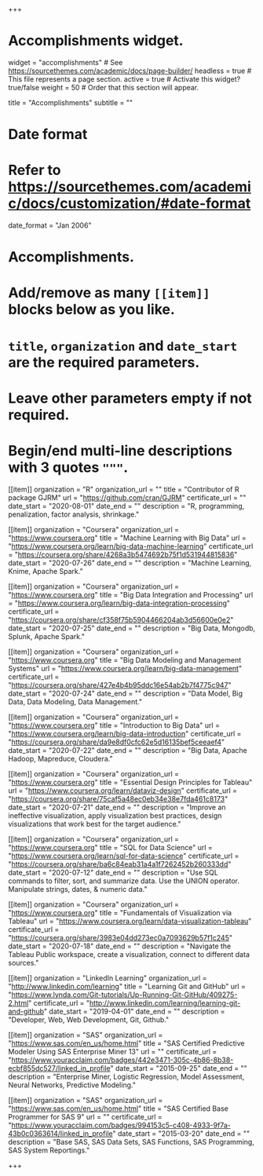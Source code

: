 +++
# Accomplishments widget.
widget = "accomplishments"  # See https://sourcethemes.com/academic/docs/page-builder/
headless = true  # This file represents a page section.
active = true  # Activate this widget? true/false
weight = 50  # Order that this section will appear.

title = "Accomplishments"
subtitle = ""

# Date format
#   Refer to https://sourcethemes.com/academic/docs/customization/#date-format
date_format = "Jan 2006"

# Accomplishments.
#   Add/remove as many `[[item]]` blocks below as you like.
#   `title`, `organization` and `date_start` are the required parameters.
#   Leave other parameters empty if not required.
#   Begin/end multi-line descriptions with 3 quotes `"""`.


[[item]]
  organization = "R"
  organization_url = ""
  title = "Contributor of R package GJRM"
  url = "https://github.com/cran/GJRM"
  certificate_url = ""
  date_start = "2020-08-01"
  date_end = ""
  description = "R, programming, penalization, factor analysis, shrinkage."


[[item]]
  organization = "Coursera"
  organization_url = "https://www.coursera.org"
  title = "Machine Learning with Big Data"
  url = "https://www.coursera.org/learn/big-data-machine-learning"
  certificate_url = "https://coursera.org/share/4268a3b5474692b75f1d531944815836"
  date_start = "2020-07-26"
  date_end = ""
  description = "Machine Learning, Knime, Apache Spark."


[[item]]
  organization = "Coursera"
  organization_url = "https://www.coursera.org"
  title = "Big Data Integration and Processing"
  url = "https://www.coursera.org/learn/big-data-integration-processing"
  certificate_url = "https://coursera.org/share/cf358f75b5904466204ab3d56600e0e2"
  date_start = "2020-07-25"
  date_end = ""
  description = "Big Data, Mongodb, Splunk, Apache Spark."


[[item]]
  organization = "Coursera"
  organization_url = "https://www.coursera.org"
  title = "Big Data Modeling and Management Systems"
  url = "https://www.coursera.org/learn/big-data-management"
  certificate_url = "https://coursera.org/share/427e4b4b95ddc16e54ab2b7f4775c947"
  date_start = "2020-07-24"
  date_end = ""
  description = "Data Model, Big Data, Data Modeling, Data Management."


[[item]]
  organization = "Coursera"
  organization_url = "https://www.coursera.org"
  title = "Introduction to Big Data"
  url = "https://www.coursera.org/learn/big-data-introduction"
  certificate_url = "https://coursera.org/share/da9e8df0cfc62e5d16135bef5ceeaef4"
  date_start = "2020-07-22"
  date_end = ""
  description = "Big Data, Apache Hadoop, Mapreduce, Cloudera."


[[item]]
  organization = "Coursera"
  organization_url = "https://www.coursera.org"
  title = "Essential Design Principles for Tableau"
  url = "https://www.coursera.org/learn/dataviz-design"
  certificate_url = "https://coursera.org/share/75caf5a48ec0eb34e38e7fda461c8173"
  date_start = "2020-07-21"
  date_end = ""
  description = "Improve an ineffective visualization, apply visualization best practices, design visualizations that work best for the target audience."


[[item]]
  organization = "Coursera"
  organization_url = "https://www.coursera.org"
  title = "SQL for Data Science"
  url = "https://www.coursera.org/learn/sql-for-data-science"
  certificate_url = "https://coursera.org/share/ba6c84eab31a4a1f7262452b260333dd"
  date_start = "2020-07-12"
  date_end = ""
  description = "Use SQL commands to filter, sort, and summarize data. Use the UNION operator. Manipulate strings, dates, & numeric data."
  
  
[[item]]
  organization = "Coursera"
  organization_url = "https://www.coursera.org"
  title = "Fundamentals of Visualization via Tableau"
  url = "https://www.coursera.org/learn/data-visualization-tableau"
  certificate_url = "https://coursera.org/share/3983e04dd273ec0a7093629b57f1c245"
  date_start = "2020-07-18"
  date_end = ""
  description = "Navigate the Tableau Public workspace, create a visualization, connect to different data sources."
  
  
[[item]]
  organization = "LinkedIn Learning"
  organization_url = "http://www.linkedin.com/learning"
  title = "Learning Git and GitHub"
  url = "https://www.lynda.com/Git-tutorials/Up-Running-Git-GitHub/409275-2.html"
  certificate_url = "http://www.linkedin.com/learning/learning-git-and-github"
  date_start = "2019-04-01"
  date_end = ""
  description = "Developer, Web, Web Development, Git, Github."

  
[[item]]
  organization = "SAS"
  organization_url = "https://www.sas.com/en_us/home.html"
  title = "SAS Certified Predictive Modeler Using SAS Enterprise Miner 13"
  url = ""
  certificate_url = "https://www.youracclaim.com/badges/442e3471-305c-4b86-8b38-ecbf855dc527/linked_in_profile"
  date_start = "2015-09-25"
  date_end = ""
  description = "Enterprise Miner, Logistic Regression, Model Assessment, Neural Networks, Predictive Modeling."


[[item]]
  organization = "SAS"
  organization_url = "https://www.sas.com/en_us/home.html"
  title = "SAS Certified Base Programmer for SAS 9"
  url = ""
  certificate_url = "https://www.youracclaim.com/badges/994153c5-c408-4933-9f7a-43b0c0363614/linked_in_profile"
  date_start = "2015-03-20"
  date_end = ""
  description = "Base SAS, SAS Data Sets, SAS Functions, SAS Programming, SAS System Reportings."
  
+++
